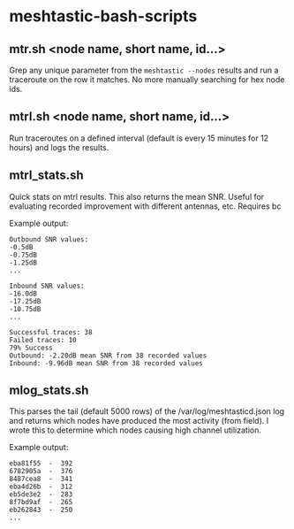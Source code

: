 # meshtastic-bash-scripts

## mtr.sh <node name, short name, id...>
Grep any unique parameter from the `meshtastic --nodes` results and run a traceroute on the row it matches. No more manually searching for hex node ids.

## mtrl.sh <node name, short name, id...>
Run traceroutes on a defined interval (default is every 15 minutes for 12 hours) and logs the results.

## mtrl_stats.sh
Quick stats on mtrl results. This also returns the mean SNR. Useful for evaluating recorded improvement with different antennas, etc. Requires bc

Example output:
```
Outbound SNR values:
-0.5dB
-0.75dB
-1.25dB
...

Inbound SNR values:
-16.0dB
-17.25dB
-10.75dB
...

Successful traces: 38
Failed traces: 10
79% Success
Outbound: -2.20dB mean SNR from 38 recorded values
Inbound: -9.96dB mean SNR from 38 recorded values
```

## mlog_stats.sh
This parses the tail (default 5000 rows) of the /var/log/meshtasticd.json log and returns which nodes have produced the most activity (from field). I wrote this to determine which nodes causing high channel utilization.

Example output:
```
eba81f55  -  392
6782905a  -  376
8487cea8  -  341
eba4d26b  -  312
eb5de3e2  -  283
8f7bd9af  -  265
eb262843  -  250
...
```
